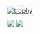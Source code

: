 [![trophy](https://github-profile-trophy.vercel.app/?username=keis8221&theme=onedark&column=8
)](https://github.com/ryo-ma/github-profile-trophy)

![](http://github-profile-summary-cards.vercel.app/api/cards/profile-details?username=keis8221&theme=bear)
![](http://github-profile-summary-cards.vercel.app/api/cards/productive-time?username=keis8221&theme=bear&utcOffset=8)

